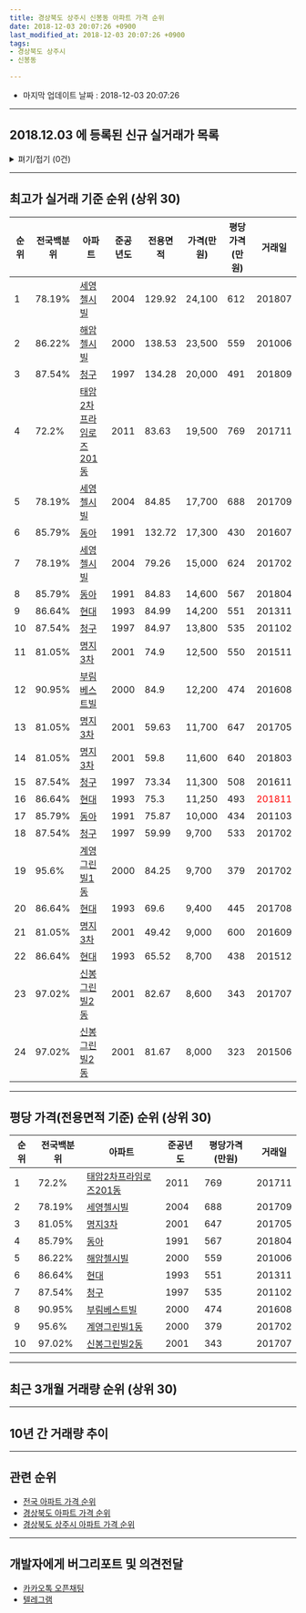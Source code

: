 ```yaml
---
title: 경상북도 상주시 신봉동 아파트 가격 순위
date: 2018-12-03 20:07:26 +0900
last_modified_at: 2018-12-03 20:07:26 +0900
tags:
- 경상북도 상주시
- 신봉동

---
```


* 마지막 업데이트 날짜 : 2018-12-03 20:07:26

---

## 2018.12.03 에 등록된 신규 실거래가 목록

<details>
<summary>펴기/접기 (0건)</summary>
<div markdown="1">

|아파트|전국백분위|준공년도|전용면적|가격(만원)|평당가격(만원)|거래일|
|---|---|---|---|---|---|---|
|없음|||||||


</div>
</details>

---

## 최고가 실거래 기준 순위 (상위 30)


|순위|전국백분위|아파트|준공년도|전용면적|가격(만원)|평당가격(만원)|거래일|
|---|---|---|---|---|---|---|---|
|1|78.19%|[세영첼시빌](https://search.naver.com/search.naver?query=%EA%B2%BD%EC%83%81%EB%B6%81%EB%8F%84+%EC%83%81%EC%A3%BC%EC%8B%9C+%EC%8B%A0%EB%B4%89%EB%8F%99+%EC%84%B8%EC%98%81%EC%B2%BC%EC%8B%9C%EB%B9%8C)|2004|129.92|24,100|612|201807|
|2|86.22%|[해암첼시빌](https://search.naver.com/search.naver?query=%EA%B2%BD%EC%83%81%EB%B6%81%EB%8F%84+%EC%83%81%EC%A3%BC%EC%8B%9C+%EC%8B%A0%EB%B4%89%EB%8F%99+%ED%95%B4%EC%95%94%EC%B2%BC%EC%8B%9C%EB%B9%8C)|2000|138.53|23,500|559|201006|
|3|87.54%|[청구](https://search.naver.com/search.naver?query=%EA%B2%BD%EC%83%81%EB%B6%81%EB%8F%84+%EC%83%81%EC%A3%BC%EC%8B%9C+%EC%8B%A0%EB%B4%89%EB%8F%99+%EC%B2%AD%EA%B5%AC)|1997|134.28|20,000|491|201809|
|4|72.2%|[태암2차프라임로즈201동](https://search.naver.com/search.naver?query=%EA%B2%BD%EC%83%81%EB%B6%81%EB%8F%84+%EC%83%81%EC%A3%BC%EC%8B%9C+%EC%8B%A0%EB%B4%89%EB%8F%99+%ED%83%9C%EC%95%942%EC%B0%A8%ED%94%84%EB%9D%BC%EC%9E%84%EB%A1%9C%EC%A6%88201%EB%8F%99)|2011|83.63|19,500|769|201711|
|5|78.19%|[세영첼시빌](https://search.naver.com/search.naver?query=%EA%B2%BD%EC%83%81%EB%B6%81%EB%8F%84+%EC%83%81%EC%A3%BC%EC%8B%9C+%EC%8B%A0%EB%B4%89%EB%8F%99+%EC%84%B8%EC%98%81%EC%B2%BC%EC%8B%9C%EB%B9%8C)|2004|84.85|17,700|688|201709|
|6|85.79%|[동아](https://search.naver.com/search.naver?query=%EA%B2%BD%EC%83%81%EB%B6%81%EB%8F%84+%EC%83%81%EC%A3%BC%EC%8B%9C+%EC%8B%A0%EB%B4%89%EB%8F%99+%EB%8F%99%EC%95%84)|1991|132.72|17,300|430|201607|
|7|78.19%|[세영첼시빌](https://search.naver.com/search.naver?query=%EA%B2%BD%EC%83%81%EB%B6%81%EB%8F%84+%EC%83%81%EC%A3%BC%EC%8B%9C+%EC%8B%A0%EB%B4%89%EB%8F%99+%EC%84%B8%EC%98%81%EC%B2%BC%EC%8B%9C%EB%B9%8C)|2004|79.26|15,000|624|201702|
|8|85.79%|[동아](https://search.naver.com/search.naver?query=%EA%B2%BD%EC%83%81%EB%B6%81%EB%8F%84+%EC%83%81%EC%A3%BC%EC%8B%9C+%EC%8B%A0%EB%B4%89%EB%8F%99+%EB%8F%99%EC%95%84)|1991|84.83|14,600|567|201804|
|9|86.64%|[현대](https://search.naver.com/search.naver?query=%EA%B2%BD%EC%83%81%EB%B6%81%EB%8F%84+%EC%83%81%EC%A3%BC%EC%8B%9C+%EC%8B%A0%EB%B4%89%EB%8F%99+%ED%98%84%EB%8C%80)|1993|84.99|14,200|551|201311|
|10|87.54%|[청구](https://search.naver.com/search.naver?query=%EA%B2%BD%EC%83%81%EB%B6%81%EB%8F%84+%EC%83%81%EC%A3%BC%EC%8B%9C+%EC%8B%A0%EB%B4%89%EB%8F%99+%EC%B2%AD%EA%B5%AC)|1997|84.97|13,800|535|201102|
|11|81.05%|[명지3차](https://search.naver.com/search.naver?query=%EA%B2%BD%EC%83%81%EB%B6%81%EB%8F%84+%EC%83%81%EC%A3%BC%EC%8B%9C+%EC%8B%A0%EB%B4%89%EB%8F%99+%EB%AA%85%EC%A7%803%EC%B0%A8)|2001|74.9|12,500|550|201511|
|12|90.95%|[부림베스트빌](https://search.naver.com/search.naver?query=%EA%B2%BD%EC%83%81%EB%B6%81%EB%8F%84+%EC%83%81%EC%A3%BC%EC%8B%9C+%EC%8B%A0%EB%B4%89%EB%8F%99+%EB%B6%80%EB%A6%BC%EB%B2%A0%EC%8A%A4%ED%8A%B8%EB%B9%8C)|2000|84.9|12,200|474|201608|
|13|81.05%|[명지3차](https://search.naver.com/search.naver?query=%EA%B2%BD%EC%83%81%EB%B6%81%EB%8F%84+%EC%83%81%EC%A3%BC%EC%8B%9C+%EC%8B%A0%EB%B4%89%EB%8F%99+%EB%AA%85%EC%A7%803%EC%B0%A8)|2001|59.63|11,700|647|201705|
|14|81.05%|[명지3차](https://search.naver.com/search.naver?query=%EA%B2%BD%EC%83%81%EB%B6%81%EB%8F%84+%EC%83%81%EC%A3%BC%EC%8B%9C+%EC%8B%A0%EB%B4%89%EB%8F%99+%EB%AA%85%EC%A7%803%EC%B0%A8)|2001|59.8|11,600|640|201803|
|15|87.54%|[청구](https://search.naver.com/search.naver?query=%EA%B2%BD%EC%83%81%EB%B6%81%EB%8F%84+%EC%83%81%EC%A3%BC%EC%8B%9C+%EC%8B%A0%EB%B4%89%EB%8F%99+%EC%B2%AD%EA%B5%AC)|1997|73.34|11,300|508|201611|
|16|86.64%|[현대](https://search.naver.com/search.naver?query=%EA%B2%BD%EC%83%81%EB%B6%81%EB%8F%84+%EC%83%81%EC%A3%BC%EC%8B%9C+%EC%8B%A0%EB%B4%89%EB%8F%99+%ED%98%84%EB%8C%80)|1993|75.3|11,250|493|<span style="color:red">201811</span>|
|17|85.79%|[동아](https://search.naver.com/search.naver?query=%EA%B2%BD%EC%83%81%EB%B6%81%EB%8F%84+%EC%83%81%EC%A3%BC%EC%8B%9C+%EC%8B%A0%EB%B4%89%EB%8F%99+%EB%8F%99%EC%95%84)|1991|75.87|10,000|434|201103|
|18|87.54%|[청구](https://search.naver.com/search.naver?query=%EA%B2%BD%EC%83%81%EB%B6%81%EB%8F%84+%EC%83%81%EC%A3%BC%EC%8B%9C+%EC%8B%A0%EB%B4%89%EB%8F%99+%EC%B2%AD%EA%B5%AC)|1997|59.99|9,700|533|201702|
|19|95.6%|[계영그린빌1동](https://search.naver.com/search.naver?query=%EA%B2%BD%EC%83%81%EB%B6%81%EB%8F%84+%EC%83%81%EC%A3%BC%EC%8B%9C+%EC%8B%A0%EB%B4%89%EB%8F%99+%EA%B3%84%EC%98%81%EA%B7%B8%EB%A6%B0%EB%B9%8C1%EB%8F%99)|2000|84.25|9,700|379|201702|
|20|86.64%|[현대](https://search.naver.com/search.naver?query=%EA%B2%BD%EC%83%81%EB%B6%81%EB%8F%84+%EC%83%81%EC%A3%BC%EC%8B%9C+%EC%8B%A0%EB%B4%89%EB%8F%99+%ED%98%84%EB%8C%80)|1993|69.6|9,400|445|201708|
|21|81.05%|[명지3차](https://search.naver.com/search.naver?query=%EA%B2%BD%EC%83%81%EB%B6%81%EB%8F%84+%EC%83%81%EC%A3%BC%EC%8B%9C+%EC%8B%A0%EB%B4%89%EB%8F%99+%EB%AA%85%EC%A7%803%EC%B0%A8)|2001|49.42|9,000|600|201609|
|22|86.64%|[현대](https://search.naver.com/search.naver?query=%EA%B2%BD%EC%83%81%EB%B6%81%EB%8F%84+%EC%83%81%EC%A3%BC%EC%8B%9C+%EC%8B%A0%EB%B4%89%EB%8F%99+%ED%98%84%EB%8C%80)|1993|65.52|8,700|438|201512|
|23|97.02%|[신봉그린빌2동](https://search.naver.com/search.naver?query=%EA%B2%BD%EC%83%81%EB%B6%81%EB%8F%84+%EC%83%81%EC%A3%BC%EC%8B%9C+%EC%8B%A0%EB%B4%89%EB%8F%99+%EC%8B%A0%EB%B4%89%EA%B7%B8%EB%A6%B0%EB%B9%8C2%EB%8F%99)|2001|82.67|8,600|343|201707|
|24|97.02%|[신봉그린빌2동](https://search.naver.com/search.naver?query=%EA%B2%BD%EC%83%81%EB%B6%81%EB%8F%84+%EC%83%81%EC%A3%BC%EC%8B%9C+%EC%8B%A0%EB%B4%89%EB%8F%99+%EC%8B%A0%EB%B4%89%EA%B7%B8%EB%A6%B0%EB%B9%8C2%EB%8F%99)|2001|81.67|8,000|323|201506|


---

## 평당 가격(전용면적 기준) 순위 (상위 30)


|순위|전국백분위|아파트|준공년도|평당가격(만원)|거래일|
|---|---|---|---|---|---|
|1|72.2%|[태암2차프라임로즈201동](https://search.naver.com/search.naver?query=%EA%B2%BD%EC%83%81%EB%B6%81%EB%8F%84+%EC%83%81%EC%A3%BC%EC%8B%9C+%EC%8B%A0%EB%B4%89%EB%8F%99+%ED%83%9C%EC%95%942%EC%B0%A8%ED%94%84%EB%9D%BC%EC%9E%84%EB%A1%9C%EC%A6%88201%EB%8F%99)|2011|769|201711|
|2|78.19%|[세영첼시빌](https://search.naver.com/search.naver?query=%EA%B2%BD%EC%83%81%EB%B6%81%EB%8F%84+%EC%83%81%EC%A3%BC%EC%8B%9C+%EC%8B%A0%EB%B4%89%EB%8F%99+%EC%84%B8%EC%98%81%EC%B2%BC%EC%8B%9C%EB%B9%8C)|2004|688|201709|
|3|81.05%|[명지3차](https://search.naver.com/search.naver?query=%EA%B2%BD%EC%83%81%EB%B6%81%EB%8F%84+%EC%83%81%EC%A3%BC%EC%8B%9C+%EC%8B%A0%EB%B4%89%EB%8F%99+%EB%AA%85%EC%A7%803%EC%B0%A8)|2001|647|201705|
|4|85.79%|[동아](https://search.naver.com/search.naver?query=%EA%B2%BD%EC%83%81%EB%B6%81%EB%8F%84+%EC%83%81%EC%A3%BC%EC%8B%9C+%EC%8B%A0%EB%B4%89%EB%8F%99+%EB%8F%99%EC%95%84)|1991|567|201804|
|5|86.22%|[해암첼시빌](https://search.naver.com/search.naver?query=%EA%B2%BD%EC%83%81%EB%B6%81%EB%8F%84+%EC%83%81%EC%A3%BC%EC%8B%9C+%EC%8B%A0%EB%B4%89%EB%8F%99+%ED%95%B4%EC%95%94%EC%B2%BC%EC%8B%9C%EB%B9%8C)|2000|559|201006|
|6|86.64%|[현대](https://search.naver.com/search.naver?query=%EA%B2%BD%EC%83%81%EB%B6%81%EB%8F%84+%EC%83%81%EC%A3%BC%EC%8B%9C+%EC%8B%A0%EB%B4%89%EB%8F%99+%ED%98%84%EB%8C%80)|1993|551|201311|
|7|87.54%|[청구](https://search.naver.com/search.naver?query=%EA%B2%BD%EC%83%81%EB%B6%81%EB%8F%84+%EC%83%81%EC%A3%BC%EC%8B%9C+%EC%8B%A0%EB%B4%89%EB%8F%99+%EC%B2%AD%EA%B5%AC)|1997|535|201102|
|8|90.95%|[부림베스트빌](https://search.naver.com/search.naver?query=%EA%B2%BD%EC%83%81%EB%B6%81%EB%8F%84+%EC%83%81%EC%A3%BC%EC%8B%9C+%EC%8B%A0%EB%B4%89%EB%8F%99+%EB%B6%80%EB%A6%BC%EB%B2%A0%EC%8A%A4%ED%8A%B8%EB%B9%8C)|2000|474|201608|
|9|95.6%|[계영그린빌1동](https://search.naver.com/search.naver?query=%EA%B2%BD%EC%83%81%EB%B6%81%EB%8F%84+%EC%83%81%EC%A3%BC%EC%8B%9C+%EC%8B%A0%EB%B4%89%EB%8F%99+%EA%B3%84%EC%98%81%EA%B7%B8%EB%A6%B0%EB%B9%8C1%EB%8F%99)|2000|379|201702|
|10|97.02%|[신봉그린빌2동](https://search.naver.com/search.naver?query=%EA%B2%BD%EC%83%81%EB%B6%81%EB%8F%84+%EC%83%81%EC%A3%BC%EC%8B%9C+%EC%8B%A0%EB%B4%89%EB%8F%99+%EC%8B%A0%EB%B4%89%EA%B7%B8%EB%A6%B0%EB%B9%8C2%EB%8F%99)|2001|343|201707|


---

## 최근 3개월 거래량 순위 (상위 30)


<div style="width:100%;">
    <canvas id="deal_count_ranking" height="250"></canvas>
</div>


<script>
new Chart(document.getElementById("deal_count_ranking"), {
    type: 'horizontalBar',
    data: {
        labels: ['동아', '청구', '세영첼시빌', '현대', '신봉그린빌2동', '명지3차', '계영그린빌1동'],
        datasets: [{
            label: '실거래 수',
            data: [5, 4, 2, 2, 2, 2, 1],
            borderColor: "rgba(255, 0, 128, 1)",
            backgroundColor: "rgba(255, 0, 128, 0.5)",
            fill: false,
        }]
    },
    options: {
        responsive: true,
        title: {
            display: true,
            text: '최근 3개월 거래량 순위'
        },
        tooltips: {
            mode: 'index',
            intersect: false,
            callbacks: {
                title: function(tooltipItems, data) {
                    return "실거래 수:";
                },
                label: function(tooltipItem, data) {
                    return data.labels[tooltipItem.index] + ": " + tooltipItem.xLabel;
                }
            }
        },
        hover: {
            mode: 'nearest',
            intersect: true
        },
        scales: {
            xAxes: [{
                display: true,
                scaleLabel: {
                    display: true,
                    labelString: '실거래 수'
                },
                ticks: {
                    suggestedMin: 0,
                }
            }],
            yAxes: [{
                display: true,
                ticks: {
                    autoSkip: false,
                    callback: function(value, index, values) {
                        if (value.length > 15)
                            return value.substr(0, 13) + "...";
                        else
                            return value;
                    }
                },
                scaleLabel: {
                    display: false,
                }
            }]
        }
    }
});

</script>


---

## 10년 간 거래량 추이


<div style="width:100%;">
    <canvas id="deal_progress" height="250"></canvas>
</div>

<script>
new Chart(document.getElementById("deal_progress"), {
    type: 'line',
    data: {
        labels: ['200812','200901','200902','200903','200904','200905','200906','200907','200908','200909','200910','200911','200912','201001','201002','201003','201004','201005','201006','201007','201008','201009','201010','201011','201012','201101','201102','201103','201104','201105','201106','201107','201108','201109','201110','201111','201112','201201','201202','201203','201204','201205','201206','201207','201208','201209','201210','201211','201212','201301','201302','201303','201304','201305','201306','201307','201308','201309','201310','201311','201312','201401','201402','201403','201404','201405','201406','201407','201408','201409','201410','201411','201412','201501','201502','201503','201504','201505','201506','201507','201508','201509','201510','201511','201512','201601','201602','201603','201604','201605','201606','201607','201608','201609','201610','201611','201612','201701','201702','201703','201704','201705','201706','201707','201708','201709','201710','201711','201712','201801','201802','201803','201804','201805','201806','201807','201808','201809','201810','201811','201812'],
        datasets: [{
            label: '실거래 수',
            pointRadius: 1,
            data: [4, 14, 13, 6, 13, 8, 5, 14, 5, 9, 10, 16, 6, 14, 10, 10, 15, 8, 14, 11, 7, 20, 11, 12, 11, 13, 10, 11, 7, 8, 10, 13, 11, 15, 4, 13, 15, 8, 10, 18, 11, 14, 14, 10, 8, 6, 8, 11, 11, 6, 11, 12, 18, 16, 15, 12, 7, 12, 10, 16, 19, 15, 17, 17, 10, 11, 10, 6, 10, 18, 14, 8, 7, 11, 16, 8, 12, 8, 16, 8, 11, 29, 26, 13, 9, 9, 13, 13, 15, 15, 5, 7, 14, 3, 14, 12, 8, 7, 11, 9, 7, 21, 14, 10, 15, 10, 6, 8, 15, 14, 8, 12, 11, 14, 6, 8, 8, 8, 12, 6, 0],
            borderColor: "rgba(255, 201, 14, 1)",
            backgroundColor: "rgba(255, 201, 14, 0.5)",
            fill: true,
        }]
    },
    options: {
        responsive: true,
        title: {
            display: true,
            text: '10년간 거래량 추이'
        },
        tooltips: {
            mode: 'index',
            intersect: false,
        },
        hover: {
            mode: 'nearest',
            intersect: true
        },
        scales: {
            xAxes: [{
                display: true,
                scaleLabel: {
                    display: true,
                    labelString: '년/월'
                }
            }],
            yAxes: [{
                display: true,
                ticks: {
                    suggestedMin: 0,
                },
                scaleLabel: {
                    display: true,
                    labelString: '실거래 수'
                }
            }]
        }
    }
});

</script>


---

## 관련 순위

- [전국 아파트 가격 순위](https://inasie.github.io/apt-ranking/전국)
- [경상북도 아파트 가격 순위](https://inasie.github.io/apt-ranking/경상북도)
- [경상북도 상주시 아파트 가격 순위](https://inasie.github.io/apt-ranking/경상북도-상주시)


---

## 개발자에게 버그리포트 및 의견전달

- [카카오톡 오픈채팅](https://open.kakao.com/o/gLJUAP4)
- [텔레그램](https://t.me/inasie)


